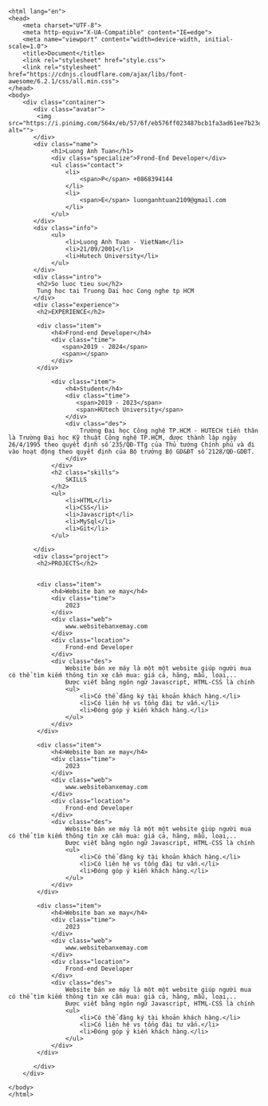 <!DOCTYPE html>
    <html lang="en">
    <head>
        <meta charset="UTF-8">
        <meta http-equiv="X-UA-Compatible" content="IE=edge">
        <meta name="viewport" content="width=device-width, initial-scale=1.0">
        <title>Document</title>
        <link rel="stylesheet" href="style.css">
        <link rel="stylesheet" href="https://cdnjs.cloudflare.com/ajax/libs/font-awesome/6.2.1/css/all.min.css">
    </head>
    <body>
        <div class="container">
           <div class="avatar">
            <img src="https://i.pinimg.com/564x/eb/57/6f/eb576ff023487bcb1fa3ad61ee7b23ee.jpg" alt="">
           </div>
           <div class="name">
                <h1>Luong Anh Tuan</h1>
                <div class="specialize">Frond-End Developer</div>
                <ul class="contact">
                    <li>
                        <span>P</span> +0868394144
                    </li>
                    <li>
                        <span>E</span> luonganhtuan2109@gmail.com
                    </li>
                </ul>
           </div>
           <div class="info">
                <ul>
                    <li>Luong Anh Tuan - VietNam</li>
                    <li>21/09/2001</li>
                    <li>Hutech University</li>
                </ul>
           </div>
           <div class="intro">
            <h2>So luoc tieu su</h2>
            Tung hoc tai Truong Dai hoc Cong nghe tp HCM
           </div>
           <div class="experience">
            <h2>EXPERIENCE</h2>
    
            <div class="item">
                <h4>Frond-end Developer</h4>
                <div class="time">
                   <span>2019 - 2024</span>
                   <span></span>
                </div>
            </div>
    
                <div class="item">
                    <h4>Student</h4>
                    <div class="time">
                       <span>2019 - 2023</span>
                       <span>HUtech University</span>
                    </div>
                    <div class="des">
                        Trường Đại học Công nghệ TP.HCM - HUTECH tiền thân là Trường Đại học Kỹ thuật Công nghệ TP.HCM, được thành lập ngày 26/4/1995 theo quyết định số 235/QĐ-TTg của Thủ tướng Chính phủ và đi vào hoạt động theo quyết định của Bộ trưởng Bộ GD&ĐT số 2128/QĐ-GDĐT.
                    </div>
                </div>
                <h2 class="skills">
                    SKILLS
                </h2>
                <ul>
                    <li>HTML</li>
                    <li>CSS</li>
                    <li>Javascript</li>
                    <li>MySql</li>
                    <li>Git</li>
                </ul>
    
           </div>
           <div class="project">
            <h2>PROJECTS</h2>
            
    
            <div class="item">
                <h4>Website ban xe may</h4>
                <div class="time">
                    2023
                </div>
                <div class="web">
                    www.websitebanxemay.com
                </div>
                <div class="location">
                    Frond-end Developer
                </div>
                <div class="des">
                    Website bán xe máy là một một website giúp người mua có thể tìm kiếm thông tin xe cần mua: giá cả, hãng, mẫu, loại,..
                    Được viết bằng ngôn ngữ Javascript, HTML-CSS là chính
                    <ul>
                        <li>Có thể đăng ký tài khoản khách hàng.</li>
                        <li>Có liên hệ vs tổng đài tư vấn.</li>
                        <li>Đóng góp ý kiến khách hàng.</li>
                    </ul>
                </div>
            </div>

            <div class="item">
                <h4>Website ban xe may</h4>
                <div class="time">
                    2023
                </div>
                <div class="web">
                    www.websitebanxemay.com
                </div>
                <div class="location">
                    Frond-end Developer
                </div>
                <div class="des">
                    Website bán xe máy là một một website giúp người mua có thể tìm kiếm thông tin xe cần mua: giá cả, hãng, mẫu, loại,..
                    Được viết bằng ngôn ngữ Javascript, HTML-CSS là chính
                    <ul>
                        <li>Có thể đăng ký tài khoản khách hàng.</li>
                        <li>Có liên hệ vs tổng đài tư vấn.</li>
                        <li>Đóng góp ý kiến khách hàng.</li>
                    </ul>
                </div>
            </div>

            <div class="item">
                <h4>Website ban xe may</h4>
                <div class="time">
                    2023
                </div>
                <div class="web">
                    www.websitebanxemay.com
                </div>
                <div class="location">
                    Frond-end Developer
                </div>
                <div class="des">
                    Website bán xe máy là một một website giúp người mua có thể tìm kiếm thông tin xe cần mua: giá cả, hãng, mẫu, loại,..
                    Được viết bằng ngôn ngữ Javascript, HTML-CSS là chính
                    <ul>
                        <li>Có thể đăng ký tài khoản khách hàng.</li>
                        <li>Có liên hệ vs tổng đài tư vấn.</li>
                        <li>Đóng góp ý kiến khách hàng.</li>
                    </ul>
                </div>
            </div>

           </div>
        </div>
        
    </body>
    </html>


